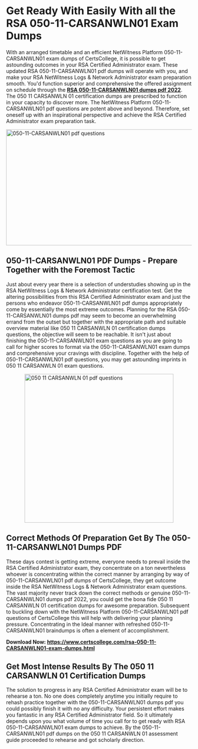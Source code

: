 <h1><strong>Get Ready With Easily With all the RSA 050-11-CARSANWLN01 Exam Dumps&nbsp;</strong></h1>
<p><span style="font-weight: 400;">With an arranged timetable and an efficient NetWitness Platform  050-11-CARSANWLN01 exam dumps of CertsCollege, it is possible to get astounding outcomes in your RSA Certified Administrator exam. These updated RSA 050-11-CARSANWLN01 pdf dumps will operate with you, and make your RSA NetWitness Logs & Network Administrator exam preparation smooth. You'd function superior and comprehensive the offered assignment on schedule through the <strong><a href="https://www.certscollege.com/rsa-050-11-CARSANWLN01-exam-dumps.html">RSA 050-11-CARSANWLN01 dumps pdf 2022</a></strong>. The 050 11 CARSANWLN 01 certification dumps are prescribed to function in your capacity to discover more. The NetWitness Platform  050-11-CARSANWLN01 pdf questions are potent above and beyond. Therefore, set oneself up with an inspirational perspective and achieve the RSA Certified Administrator exam preparation task.&nbsp;</span></p>
<p><span style="font-weight: 400;"><img style="display: block; margin-left: auto; margin-right: auto;" src="https://i.ibb.co/CPDK3ps/Yellow-and-Blue-Initiative-Blog-Banner.png" alt="050-11-CARSANWLN01 pdf questions" width="559" height="315" /></span></p>
<h2><strong>050-11-CARSANWLN01 PDF Dumps - Prepare Together with the Foremost Tactic</strong></h2>
<p><span style="font-weight: 400;">Just about every year there is a selection of understudies showing up in the RSA NetWitness Logs & Network Administrator certification test. Get the altering possibilities from this RSA Certified Administrator exam and just the persons who endeavor 050-11-CARSANWLN01 pdf dumps appropriately come by essentially the most extreme outcomes. Planning for the RSA 050-11-CARSANWLN01 dumps pdf may seem to become an overwhelming errand from the outset but together with the appropriate path and suitable overview material like 050 11 CARSANWLN 01 certification dumps questions, the objective will seem to be reachable. It isn't just about finishing the 050-11-CARSANWLN01 exam questions as you are going to call for higher scores to format via the 050-11-CARSANWLN01 exam dumps and comprehensive your cravings with discipline. Together with the help of 050-11-CARSANWLN01 pdf questions, you may get astounding imprints in 050 11 CARSANWLN 01 exam questions.</span></p>
<p><span style="font-weight: 400;"><a href="https://tinyurl.com/yyvg56ch"><img style="display: block; margin-left: auto; margin-right: auto;" src="https://i.ibb.co/9tMrhdY/Teacher-Appreciation-Invitation.png" alt="050 11 CARSANWLN 01 pdf questions " width="404" height="404" /></a></span></p>
<h2><strong>Correct Methods Of Preparation Get By The 050-11-CARSANWLN01 Dumps PDF</strong></h2>
<p><span style="font-weight: 400;">These days contest is getting extreme, everyone needs to prevail inside the RSA Certified Administrator exam, they concentrate on a ton nevertheless whoever is concentrating within the correct manner by arranging by way of 050-11-CARSANWLN01 pdf dumps of CertsCollege, they get outcome inside the RSA NetWitness Logs & Network Administrator exam questions. The vast majority never track down the correct methods or genuine 050-11-CARSANWLN01 dumps pdf 2022, you could get the bona fide 050 11 CARSANWLN 01 certification dumps for awesome preparation. Subsequent to buckling down with the NetWitness Platform  050-11-CARSANWLN01 pdf questions of CertsCollege this will help with delivering your planning pressure. Concentrating in the Ideal manner with refreshed 050-11-CARSANWLN01 braindumps is often a element of accomplishment.</span></p>
<p><span style="font-weight: 400;"><strong>Download Now: <a href="https://www.certscollege.com/rsa-050-11-CARSANWLN01-exam-dumps.html">https://www.certscollege.com/rsa-050-11-CARSANWLN01-exam-dumps.html</a></strong></span></p>
<h2><strong>Get Most Intense Results By The 050 11 CARSANWLN 01 Certification Dumps</strong></h2>
<p><span style="font-weight: 400;">The solution to progress in any RSA Certified Administrator exam will be to rehearse a ton. No one does completely anytime you initially require to rehash practice together with the 050-11-CARSANWLN01 dumps pdf you could possibly finish it with no any difficulty. Your persistent effort makes you fantastic in any RSA Certified Administrator field. So it ultimately depends upon you what volume of time you call for to get ready with RSA 050-11-CARSANWLN01 exam dumps to achieve. By the 050-11-CARSANWLN01 pdf dumps on the 050 11 CARSANWLN 01 assessment guide proceeded to rehearse and got scholarly direction.</span></p>
